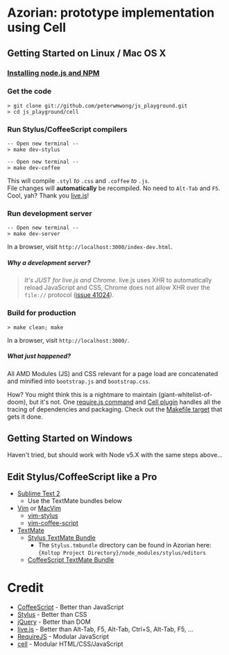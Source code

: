 Azorian: prototype implementation using Cell
============================================


Getting Started on Linux / Mac OS X
-----------------------------------

### [Installing node.js and NPM](https://github.com/joyent/node/wiki/Installation)

### Get the code

    > git clone git://github.com/peterwmwong/js_playground.git
    > cd js_playground/cell

### Run Stylus/CoffeeScript compilers

    -- Open new terminal --
    > make dev-stylus

    -- Open new terminal --
    > make dev-coffee

This will compile `.styl` *to* `.css` and `.coffee` *to* `.js`.  
File changes will **automatically** be recompiled.
No need to `Alt-Tab` and `F5`. Cool, yah?
Thank you [live.js](http://livejs.com/)!

### Run development server

    -- Open new terminal --
    > make dev-server

In a browser, visit `http://localhost:3000/index-dev.html`.

##### Why a development server?

> *It's JUST for live.js and Chrome*. live.js uses XHR to automatically reload JavaScript and CSS, Chrome does not allow XHR over the `file://` protocol ([issue 41024](http://code.google.com/p/chromium/issues/detail?id=41024)).

### Build for production

    > make clean; make

In a browser, visit `http://localhost:3000/`.

##### What just happened?

All AMD Modules (JS) and CSS relevant for a page load are concatenated and minified into `bootstrap.js` 
and `bootstrap.css`.

How? You might think this is a nightmare to maintain (giant-whitelist-of-doom), but it's not.
One [require.js command](http://requirejs.org/docs/optimization.html#onejs) and [Cell plugin](https://github.com/peterwmwong/cell/blob/master/lib/cell-pluginBuilder.coffee) handles all the tracing of 
dependencies and packaging.
Check out the [Makefile target](https://github.com/peterwmwong/js_playground/blob/279a18b4a674562a1770edef39a063a77ffc6b56/cell/Makefile#L19) that gets it done.


Getting Started on Windows
--------------------------

Haven't tried, but should work with Node v5.X with the same steps above...


Edit Stylus/CoffeeScript like a Pro
-----------------------------------

* [Sublime Text 2](http://www.sublimetext.com/dev)
  * Use the TextMate bundles below
* [Vim](http://www.vim.org/) or [MacVim](http://code.google.com/p/macvim/)
  * [vim-stylus](https://github.com/wavded/vim-stylus)
  * [vim-coffee-script](https://github.com/kchmck/vim-coffee-script)
* [TextMate](http://macromates.com/)
  * [Stylus TextMate Bundle](https://github.com/LearnBoost/stylus/blob/master/docs/textmate.md)
    * The `Stylus.tmbundle` directory can be found in Azorian here: `{Xoltop Project Directory}/node_modules/stylus/editors`
  * [CoffeeScript TextMate Bundle](https://github.com/jashkenas/coffee-script-tmbundle)


Credit
======
* [CoffeeScript](http://jashkenas.github.com/coffee-script/) - Better than JavaScript
* [Stylus](http://learnboost.github.com/stylus/) - Better than CSS
* [jQuery](http://jquery.com/) - Better than DOM
* [live.js](http://livejs.com) - Better than Alt-Tab, F5, Alt-Tab, Ctrl+S, Alt-Tab, F5, ...
* [RequireJS](https://github.com/jrburke/requirejs) - Modular JavaScript
* [cell](https://github.com/peterwmwong/cell) - Modular HTML/CSS/JavaScript